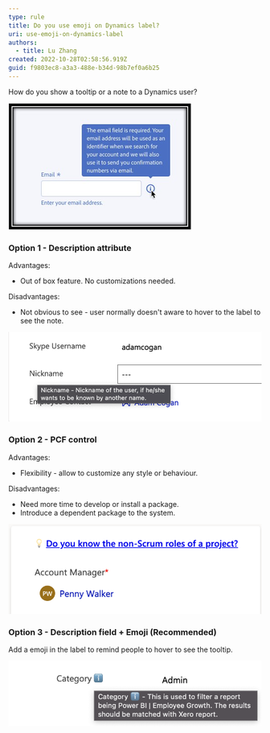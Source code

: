 ```yaml
---
type: rule
title: Do you use emoji on Dynamics label?
uri: use-emoji-on-dynamics-label
authors:
  - title: Lu Zhang
created: 2022-10-28T02:58:56.919Z
guid: f9803ec8-a3a3-488e-b34d-98b7ef0a6b25
---
```

How do you show a tooltip or a note to a Dynamics user?

![Figure: How to show a tooltip like this in Dynamics?](image002.jpg "Figure: How to show a tooltip like this in Dynamics?")

### Option 1 -  Description attribute

Advantages:

* Out of box feature.  No customizations needed.

Disadvantages:

* Not obvious to see - user normally doesn't aware to hover to the label to see the note.

![Figure: The out-of-box description attribute can be used as a tooltip. But it's not obvious to see.](screenshot-at-oct-28-11-17-04.png "Figure: The out-of-box description attribute can be used as a tooltip. But it's not obvious to see.")



### Option 2 -  PCF control

Advantages:

* Flexibility - allow to customize any style or behaviour.

Disadvantages:

* Need more time to develop or install a package.
* Introduce a dependent package to the system.

![Figure: Use a PCF control to show a note and link to a web page](screenshot-at-oct-28-11-23-52.png "Figure: Use a PCF control to show a note and link to a web page")

### Option 3 -  Description field + Emoji (Recommended)

Add a emoji in the label to remind people to hover to see the tooltip. 

![Figure: Add a emoji on the label to remind to people it's a tooltip ](screenshot-at-oct-28-11-29-40.png "Figure: Add a emoji on the label to remind to people it's a tooltip ")